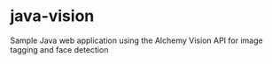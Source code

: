 # java-vision
Sample Java web application using the Alchemy Vision API for image tagging and face detection
